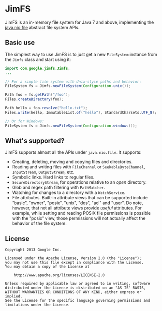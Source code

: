 JimFS
=====

JimFS is an in-memory file system for Java 7 and above, implementing the
[java.nio.file](http://docs.oracle.com/javase/7/docs/api/java/nio/file/package-summary.html)
abstract file system APIs.

Basic use
---------

The simplest way to use JimFS is to just get a new `FileSystem` instance from the `Jimfs` class and
start using it:

```java
import com.google.jimfs.Jimfs;
...

// For a simple file system with Unix-style paths and behavior:
FileSystem fs = Jimfs.newFileSystem(Configuration.unix());

Path foo = fs.getPath("/foo");
Files.createDirectory(foo);

Path hello = foo.resolve("hello.txt");
Files.write(hello, ImmutableList.of("hello"), StandardCharsets.UTF_8);

// Or for Windows:
FileSystem fs = Jimfs.newFileSystem(Configuration.windows());
```

What's supported?
-----------------

JimFS supports almost all the APIs under `java.nio.file`. It supports:

- Creating, deleting, moving and copying files and directories.
- Reading and writing files with `FileChannel` or `SeekableByteChannel`, `InputStream`,
  `OutputStream`, etc.
- Symbolic links. Hard links to regular files.
- `SecureDirectoryStream`, for operations relative to an _open_ directory.
- Glob and regex path filtering with `PathMatcher`.
- Watching for changes to a directory with a `WatchService`.
- File attributes. Built-in attribute views that can be supported include "basic", "owner",
  "posix", "unix", "dos", "acl" and "user". Do note, however, that not all attribute views provide
  _useful_ attributes. For example, while setting and reading POSIX file permissions is possible
  with the "posix" view, those permissions will not actually affect the behavior of the file system.

License
-------

```
Copyright 2013 Google Inc.

Licensed under the Apache License, Version 2.0 (the "License");
you may not use this file except in compliance with the License.
You may obtain a copy of the License at

    http://www.apache.org/licenses/LICENSE-2.0

Unless required by applicable law or agreed to in writing, software
distributed under the License is distributed on an "AS IS" BASIS,
WITHOUT WARRANTIES OR CONDITIONS OF ANY KIND, either express or implied.
See the License for the specific language governing permissions and
limitations under the License.
```
